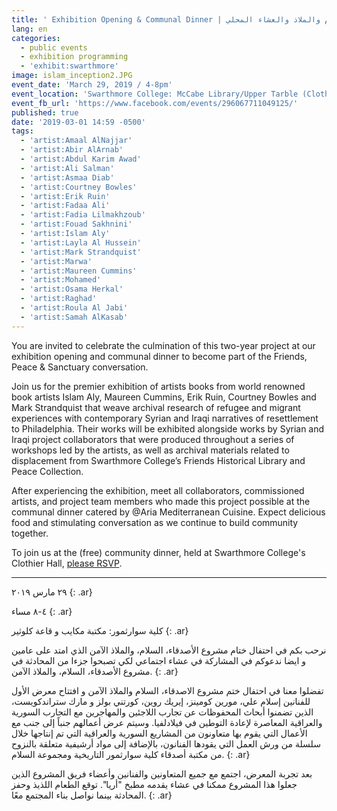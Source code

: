 ```yaml
---
title: ' Exhibition Opening & Communal Dinner | افتتاح معرض الأصدقاء والسلام والملاذ والعشاء المحلي'
lang: en
categories:
  - public events
  - exhibition programming
  - 'exhibit:swarthmore'
image: islam_inception2.JPG
event_date: 'March 29, 2019 / 4-8pm'
event_location: 'Swarthmore College: McCabe Library/Upper Tarble (Clothier Hall)'
event_fb_url: 'https://www.facebook.com/events/296067711049125/'
published: true
date: '2019-03-01 14:59 -0500'
tags:
  - 'artist:Amaal AlNajjar'
  - 'artist:Abir AlArnab'
  - 'artist:Abdul Karim Awad'
  - 'artist:Ali Salman'
  - 'artist:Asmaa Diab'
  - 'artist:Courtney Bowles'
  - 'artist:Erik Ruin'
  - 'artist:Fadaa Ali'
  - 'artist:Fadia Lilmakhzoub'
  - 'artist:Fouad Sakhnini'
  - 'artist:Islam Aly'
  - 'artist:Layla Al Hussein'
  - 'artist:Mark Strandquist'
  - 'artist:Marwa'
  - 'artist:Maureen Cummins'
  - 'artist:Mohamed'
  - 'artist:Osama Herkal'
  - 'artist:Raghad'
  - 'artist:Roula Al Jabi'
  - 'artist:Samah AlKasab'
---
```


You are invited to celebrate the culmination of this two-year project at our exhibition opening and communal dinner to become part of the Friends, Peace & Sanctuary conversation.

Join us for the premier exhibition of artists books from world renowned book artists Islam Aly, Maureen Cummins, Erik Ruin, Courtney Bowles and Mark Strandquist that weave archival research of refugee and migrant experiences with contemporary Syrian and Iraqi narratives of resettlement to Philadelphia. Their works will be exhibited alongside works by Syrian and Iraqi project collaborators that were produced throughout a series of workshops led by the artists, as well as archival materials related to displacement from Swarthmore College’s Friends Historical Library and Peace Collection.

After experiencing the exhibition, meet all collaborators, commissioned artists, and project team members who made this project possible at the communal dinner catered by @Aria Mediterranean Cuisine. Expect delicious food and stimulating conversation as we continue to build community together.

To join us at the (free) community dinner, held at Swarthmore College's Clothier Hall, [please RSVP](https://bit.ly/FPSDinner).


<hr/>

٢٩ مارس ٢٠١٩ 
{: .ar}

٤-٨ مساء
{: .ar}

كلية سوارثمور: مكتبة مكايب و قاعة كلوثير
{: .ar}

نرحب بكم في احتفال ختام مشروع الأصدقاء، السلام، والملاذ الآمن الذي امتد على عامين و ايضا ندعوكم في المشاركة في عشاء اجتماعي لكي تصبحوا جزءا من المحادثة في مشروع الأصدقاء، السلام، والملاذ الآمن.
{: .ar}

تفضلوا معنا في احتفال ختم مشروع الاصدقاء، السلام والملاذ الآمن و افتتاح معرض الأول للفنانين إسلام علي، مورين كومينز، إيريك روين، كورتني بولز و مارك ستراندكويست، الذين تضمنوا أبحاث المحفوظات عن تجارب اللاجئين والمهاجرين مع التجارب السورية والعراقية المعاصرة لإعادة التوطين في فيلادلفيا. وسيتم عرض أعمالهم جنباً إلى جنب مع الأعمال التي يقوم بها متعاونون من المشاريع السورية والعراقية التي تم إنتاجها خلال سلسلة من ورش العمل التي يقودها الفنانون، بالإضافة إلى مواد أرشيفية متعلقة بالنزوح من مكتبة أصدقاء كلية سوارثمور التاريخية ومجموعة السلام.
{: .ar}

بعد تجربة المعرض، اجتمع مع جميع المتعاونين والفنانين وأعضاء فريق المشروع الذين جعلوا هذا المشروع ممكنا في عشاء يقدمه مطبخ "أريا". توقع الطعام اللذيذ وحفز المحادثة بينما نواصل بناء المجتمع معًا.
{: .ar}

